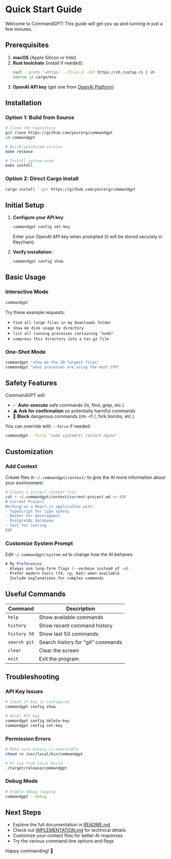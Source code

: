 # Quick Start Guide

Welcome to CommandGPT! This guide will get you up and running in just a few minutes.

## Prerequisites

1. **macOS** (Apple Silicon or Intel)
2. **Rust toolchain** (install if needed):
   ```bash
   curl --proto '=https' --tlsv1.2 -sSf https://sh.rustup.rs | sh
   source ~/.cargo/env
   ```
3. **OpenAI API key** (get one from [OpenAI Platform](https://platform.openai.com/))

## Installation

### Option 1: Build from Source
```bash
# Clone the repository
git clone https://github.com/yourorg/commandgpt
cd commandgpt

# Build optimized version
make release

# Install system-wide
make install
```

### Option 2: Direct Cargo Install
```bash
cargo install --git https://github.com/yourorg/commandgpt
```

## Initial Setup

1. **Configure your API key**:
   ```bash
   commandgpt config set-key
   ```
   Enter your OpenAI API key when prompted (it will be stored securely in Keychain).

2. **Verify installation**:
   ```bash
   commandgpt config show
   ```

## Basic Usage

### Interactive Mode
```bash
commandgpt
```

Try these example requests:
- `find all large files in my Downloads folder`
- `show me disk usage by directory`
- `list all running processes containing "node"`
- `compress this directory into a tar.gz file`

### One-Shot Mode
```bash
commandgpt "show me the 10 largest files"
commandgpt "what processes are using the most CPU"
```

## Safety Features

CommandGPT will:
- ✅ **Auto-execute** safe commands (ls, find, grep, etc.)
- ⚠️ **Ask for confirmation** on potentially harmful commands
- 🚫 **Block** dangerous commands (rm -rf /, fork bombs, etc.)

You can override with `--force` if needed:
```bash
commandgpt --force "sudo systemctl restart nginx"
```

## Customization

### Add Context
Create files in `~/.commandgpt/context/` to give the AI more information about your environment:

```bash
# Create a project context file
cat > ~/.commandgpt/context/current-project.md << EOF
# Current Project
Working on a React.js application with:
- TypeScript for type safety
- Docker for development
- PostgreSQL database
- Jest for testing
EOF
```

### Customize System Prompt
Edit `~/.commandgpt/system.md` to change how the AI behaves:

```markdown
# My Preferences
- Always use long-form flags (--verbose instead of -v)
- Prefer modern tools (fd, rg, bat) when available
- Include explanations for complex commands
```

## Useful Commands

| Command | Description |
|---------|-------------|
| `help` | Show available commands |
| `history` | Show recent command history |
| `history 50` | Show last 50 commands |
| `search git` | Search history for "git" commands |
| `clear` | Clear the screen |
| `exit` | Exit the program |

## Troubleshooting

### API Key Issues
```bash
# Check if key is configured
commandgpt config show

# Reset API key
commandgpt config delete-key
commandgpt config set-key
```

### Permission Errors
```bash
# Make sure binary is executable
chmod +x /usr/local/bin/commandgpt

# Or run from local build
./target/release/commandgpt
```

### Debug Mode
```bash
# Enable debug logging
commandgpt --debug
```

## Next Steps

- Explore the full documentation in [README.md](README.md)
- Check out [IMPLEMENTATION.md](IMPLEMENTATION.md) for technical details
- Customize your context files for better AI responses
- Try the various command-line options and flags

Happy commanding! 🚀
